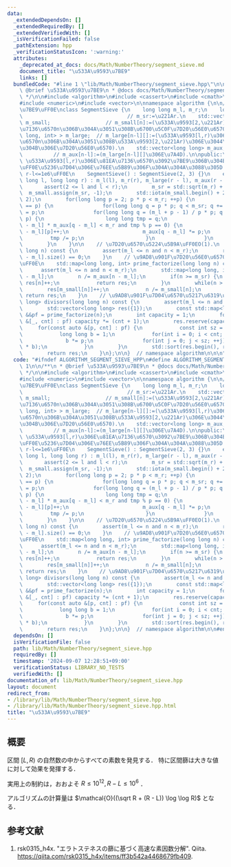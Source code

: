```yaml
---
data:
  _extendedDependsOn: []
  _extendedRequiredBy: []
  _extendedVerifiedWith: []
  _isVerificationFailed: false
  _pathExtension: hpp
  _verificationStatusIcon: ':warning:'
  attributes:
    _deprecated_at_docs: docs/Math/NumberTheory/segment_sieve.md
    document_title: "\u533A\u9593\u7BE9"
    links: []
  bundledCode: "#line 1 \"lib/Math/NumberTheory/segment_sieve.hpp\"\n\n\n\n/**\n *\
    \ @brief \u533A\u9593\u7BE9\n * @docs docs/Math/NumberTheory/segment_sieve.md\n\
    \ */\n\n#include <algorithm>\n#include <cassert>\n#include <cmath>\n#include <map>\n\
    #include <numeric>\n#include <vector>\n\nnamespace algorithm {\n\n// \u533A\u9593\
    \u7BE9\uFF0E\nclass SegmentSieve {\n    long long m_l, m_r;\n    long long m_sr;\
    \                                  // m_sr:=\u221Ar.\n    std::vector<long long>\
    \ m_small;                  // m_small[n]:=(\u533A\u9593[2,\u221Ar)\u306E\u81EA\
    \u7136\u6570n\u306B\u304A\u3051\u308B\u6700\u5C0F\u7D20\u56E0\u6570).\n    std::vector<std::map<long\
    \ long, int> > m_large;  // m_large[n-l][]:=(\u533A\u9593[l,r)\u306E\u81EA\u7136\
    \u6570n\u306B\u304A\u3051\u308B\u533A\u9593[2,\u221Ar)\u306E\u3044\u304F\u3064\
    \u304B\u306E\u7D20\u56E0\u6570).\n    std::vector<long long> m_aux;          \
    \          // m_aux[n-l]:=(m_large[n-l][]\u306E\u7A4D).\n\npublic:\n    // constructor.\
    \ \u533A\u9593[l,r)\u306E\u81EA\u7136\u6570\u3092\u7BE9\u306B\u304B\u3051\u308B\
    \uFF0E\u5236\u7D04\u306E\u76EE\u5B89\u306F\u304A\u304A\u3088\u305D 2<=l<r<=1e12,\
    \ r-l<=1e6\uFF0E\n    SegmentSieve() : SegmentSieve(2, 3) {}\n    explicit SegmentSieve(long\
    \ long l, long long r) : m_l(l), m_r(r), m_large(r - l), m_aux(r - l, 1) {\n \
    \       assert(2 <= l and l < r);\n        m_sr = std::sqrt(m_r) + 1;\n      \
    \  m_small.assign(m_sr, -1);\n        std::iota(m_small.begin() + 2, m_small.end(),\
    \ 2);\n        for(long long p = 2; p * p < m_r; ++p) {\n            if(m_small[p]\
    \ == p) {\n                for(long long q = p * p; q < m_sr; q += p) m_small[q]\
    \ = p;\n                for(long long q = (m_l + p - 1) / p * p; q < m_r; q +=\
    \ p) {\n                    long long tmp = q;\n                    while(m_aux[q\
    \ - m_l] * m_aux[q - m_l] < m_r and tmp % p == 0) {\n                        m_large[q\
    \ - m_l][p]++;\n                        m_aux[q - m_l] *= p;\n               \
    \         tmp /= p;\n                    }\n                }\n            }\n\
    \        }\n    }\n\n    // \u7D20\u6570\u5224\u5B9A\uFF0EO(1).\n    bool is_prime(long\
    \ long n) const {\n        assert(m_l <= n and n < m_r);\n        return m_large[n\
    \ - m_l].size() == 0;\n    }\n    // \u9AD8\u901F\u7D20\u56E0\u6570\u5206\u89E3\
    \uFF0E\n    std::map<long long, int> prime_factorize(long long n) const {\n  \
    \      assert(m_l <= n and n < m_r);\n        std::map<long long, int> res = m_large[n\
    \ - m_l];\n        n /= m_aux[n - m_l];\n        if(n >= m_sr) {\n           \
    \ res[n]++;\n            return res;\n        }\n        while(n > 1) {\n    \
    \        res[m_small[n]]++;\n            n /= m_small[n];\n        }\n       \
    \ return res;\n    }\n    // \u9AD8\u901F\u7D04\u6570\u5217\u6319\uFF0E\n    std::vector<long\
    \ long> divisors(long long n) const {\n        assert(m_l <= n and n < m_r);\n\
    \        std::vector<long long> res({1});\n        const std::map<long long, int>\
    \ &&pf = prime_factorize(n);\n        int capacity = 1;\n        for(const auto\
    \ &[_, cnt] : pf) capacity *= (cnt + 1);\n        res.reserve(capacity);\n   \
    \     for(const auto &[p, cnt] : pf) {\n            const int sz = res.size();\n\
    \            long long b = 1;\n            for(int i = 0; i < cnt; ++i) {\n  \
    \              b *= p;\n                for(int j = 0; j < sz; ++j) res.push_back(res[j]\
    \ * b);\n            }\n        }\n        std::sort(res.begin(), res.end());\n\
    \        return res;\n    }\n};\n\n}  // namespace algorithm\n\n\n"
  code: "#ifndef ALGORITHM_SEGMENT_SIEVE_HPP\n#define ALGORITHM_SEGMENT_SIEVE_HPP\
    \ 1\n\n/**\n * @brief \u533A\u9593\u7BE9\n * @docs docs/Math/NumberTheory/segment_sieve.md\n\
    \ */\n\n#include <algorithm>\n#include <cassert>\n#include <cmath>\n#include <map>\n\
    #include <numeric>\n#include <vector>\n\nnamespace algorithm {\n\n// \u533A\u9593\
    \u7BE9\uFF0E\nclass SegmentSieve {\n    long long m_l, m_r;\n    long long m_sr;\
    \                                  // m_sr:=\u221Ar.\n    std::vector<long long>\
    \ m_small;                  // m_small[n]:=(\u533A\u9593[2,\u221Ar)\u306E\u81EA\
    \u7136\u6570n\u306B\u304A\u3051\u308B\u6700\u5C0F\u7D20\u56E0\u6570).\n    std::vector<std::map<long\
    \ long, int> > m_large;  // m_large[n-l][]:=(\u533A\u9593[l,r)\u306E\u81EA\u7136\
    \u6570n\u306B\u304A\u3051\u308B\u533A\u9593[2,\u221Ar)\u306E\u3044\u304F\u3064\
    \u304B\u306E\u7D20\u56E0\u6570).\n    std::vector<long long> m_aux;          \
    \          // m_aux[n-l]:=(m_large[n-l][]\u306E\u7A4D).\n\npublic:\n    // constructor.\
    \ \u533A\u9593[l,r)\u306E\u81EA\u7136\u6570\u3092\u7BE9\u306B\u304B\u3051\u308B\
    \uFF0E\u5236\u7D04\u306E\u76EE\u5B89\u306F\u304A\u304A\u3088\u305D 2<=l<r<=1e12,\
    \ r-l<=1e6\uFF0E\n    SegmentSieve() : SegmentSieve(2, 3) {}\n    explicit SegmentSieve(long\
    \ long l, long long r) : m_l(l), m_r(r), m_large(r - l), m_aux(r - l, 1) {\n \
    \       assert(2 <= l and l < r);\n        m_sr = std::sqrt(m_r) + 1;\n      \
    \  m_small.assign(m_sr, -1);\n        std::iota(m_small.begin() + 2, m_small.end(),\
    \ 2);\n        for(long long p = 2; p * p < m_r; ++p) {\n            if(m_small[p]\
    \ == p) {\n                for(long long q = p * p; q < m_sr; q += p) m_small[q]\
    \ = p;\n                for(long long q = (m_l + p - 1) / p * p; q < m_r; q +=\
    \ p) {\n                    long long tmp = q;\n                    while(m_aux[q\
    \ - m_l] * m_aux[q - m_l] < m_r and tmp % p == 0) {\n                        m_large[q\
    \ - m_l][p]++;\n                        m_aux[q - m_l] *= p;\n               \
    \         tmp /= p;\n                    }\n                }\n            }\n\
    \        }\n    }\n\n    // \u7D20\u6570\u5224\u5B9A\uFF0EO(1).\n    bool is_prime(long\
    \ long n) const {\n        assert(m_l <= n and n < m_r);\n        return m_large[n\
    \ - m_l].size() == 0;\n    }\n    // \u9AD8\u901F\u7D20\u56E0\u6570\u5206\u89E3\
    \uFF0E\n    std::map<long long, int> prime_factorize(long long n) const {\n  \
    \      assert(m_l <= n and n < m_r);\n        std::map<long long, int> res = m_large[n\
    \ - m_l];\n        n /= m_aux[n - m_l];\n        if(n >= m_sr) {\n           \
    \ res[n]++;\n            return res;\n        }\n        while(n > 1) {\n    \
    \        res[m_small[n]]++;\n            n /= m_small[n];\n        }\n       \
    \ return res;\n    }\n    // \u9AD8\u901F\u7D04\u6570\u5217\u6319\uFF0E\n    std::vector<long\
    \ long> divisors(long long n) const {\n        assert(m_l <= n and n < m_r);\n\
    \        std::vector<long long> res({1});\n        const std::map<long long, int>\
    \ &&pf = prime_factorize(n);\n        int capacity = 1;\n        for(const auto\
    \ &[_, cnt] : pf) capacity *= (cnt + 1);\n        res.reserve(capacity);\n   \
    \     for(const auto &[p, cnt] : pf) {\n            const int sz = res.size();\n\
    \            long long b = 1;\n            for(int i = 0; i < cnt; ++i) {\n  \
    \              b *= p;\n                for(int j = 0; j < sz; ++j) res.push_back(res[j]\
    \ * b);\n            }\n        }\n        std::sort(res.begin(), res.end());\n\
    \        return res;\n    }\n};\n\n}  // namespace algorithm\n\n#endif\n"
  dependsOn: []
  isVerificationFile: false
  path: lib/Math/NumberTheory/segment_sieve.hpp
  requiredBy: []
  timestamp: '2024-09-07 12:28:51+09:00'
  verificationStatus: LIBRARY_NO_TESTS
  verifiedWith: []
documentation_of: lib/Math/NumberTheory/segment_sieve.hpp
layout: document
redirect_from:
- /library/lib/Math/NumberTheory/segment_sieve.hpp
- /library/lib/Math/NumberTheory/segment_sieve.hpp.html
title: "\u533A\u9593\u7BE9"
---
```

## 概要

区間 $[L,R)$ の自然数の中からすべての素数を発見する．
特に区間篩は大きな値に対して効果を発揮する．

実用上の制約は，おおよそ $R \leq 10^{12}, R - L \leq 10^6$ ．

アルゴリズムの計算量は $\mathcal{O}((\sqrt R + (R - L)) \log \log R)$ となる．


## 参考文献

1. rsk0315_h4x. "エラトステネスの篩に基づく高速な素因数分解". Qiita. <https://qiita.com/rsk0315_h4x/items/ff3b542a4468679fb409>.
